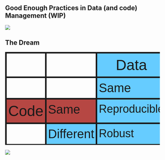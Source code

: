 ## Good Enough Practices in Data (and code) Management (WIP)

<img src="img/oxmrclogo.png" class="plain">


## The Dream
<style type="text/css">
.tg  {border-spacing:0;}
.tg td{font-family:Arial, sans-serif;font-size:36px;padding:10px 5px;border-style:solid;border-width:5px;overflow:hidden;word-break:normal;}
.tg th{font-family:Arial, sans-serif;font-size:36px;font-weight:normal;padding:10px 5px;border-style:solid;border-width:5px;overflow:hidden;word-break:normal;}
.tg .tg-qsvf{font-size:40px;vertical-align:top}
.tg .tg-yw4l{vertical-align:top}
.tg .tg-qcjy{font-size:48px;vertical-align:top}
</style>
<table class="tg">
  <tr>
    <th class="tg-yw4l"><br></th>
    <th class="tg-yw4l"></th>
    <th class="tg-qcjy" style="background-color: #66ccff">
        Data
    </th>
    <th class="tg-yw4l"></th>
  </tr>
  <tr>
    <td class="tg-yw4l"></td>
    <td class="tg-qsvf"></td>
    <td class="tg-qsvf" style="background-color: #66ccff">Same</td>
    <td class="tg-qsvf" style="background-color: #003399">Different</td>
  </tr>
  <tr>
    <td class="tg-qcjy" style="background-color: #B64743">Code</td>
    <td class="tg-qsvf" style="background-color: #B64743">Same <br></td>
    <td class="tg-yw4l" style="background-color: #66ccff">Reproducible</td>
    <td class="tg-yw4l" style="background-color: #6600cc">Replicable</td>
  </tr>
  <tr></tr>
  <tr>
    <td class="tg-yw4l"></td>
    <td class="tg-qsvf" style="background-color: #66ccff">Different</td>
    <td class="tg-yw4l" style="background-color: #66ccff">Robust</td>
    <td class="tg-yw4l" style="background-color: #660066">Generalisable</td>
  </tr>
  <tr></tr>
</table>


<img src="img/cartoon-make-data-great-again.jpg" class="plain">

